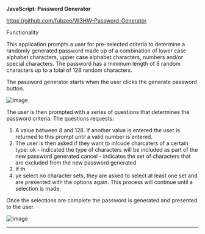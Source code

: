 **JavaScript: Password Generator**

https://github.com/fubzee/W3HW-Password-Generator

Functionality

This application prompts a user for pre-selected criteria to determine a randomly generated password made up of a combination of lower case alphabet characters, upper case alphabet characters, numbers and/or special characters.  The password has a minimum length of 8 random characters up to a total of 128 random characters.

The password generator starts when the user clicks the generate password button.

![image](https://user-images.githubusercontent.com/94102473/146340649-10787277-7c31-472d-82e0-3250f9bb881d.png)

The user is then prompted with a series of questions that determines the password criteria.   The questions requests:

1.  A value between 8 and 128.  If another value is entered the user is returned to this prompt until a valid number is entered.
2.  The user is then asked if they want to inlcude charcaters of a certain type:
    ok - indicated the type of characters will be included as part of the new password generated
    cancel - indicates the set of characters that are excluded from the new password generated
3.  If th
4.  ye select no character sets, they are asked to select at least one set and are presented with the options again.  This process will continue until a selection is made.

Once the selections are complete the password is generated and presented to the user.

![image](https://user-images.githubusercontent.com/94102473/146341646-3b00fdfe-1c85-4078-a2df-f4690ad51256.png)

______________________________________________________________________________________________________________________________________________________________________________

